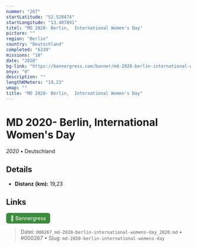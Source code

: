 ```yaml
---
nummer: "267"
startLatitude: "52.528474"
startLongitude: "13.407891"
titel: "MD 2020- Berlin,  International Women's Day"
picture: ""
region: "Berlin"
country: "Deutschland"
completed: "6330"
missions: "18"
date: "2020"
bg-link: "https://bannergress.com/banner/md-2020-berlin-international-women-s-day-643b"
onyx: "0"
description: ""
lengthKMeters: "19,23"
umap: ""
title: "MD 2020- Berlin,  International Women's Day"
---
```

# MD 2020- Berlin,  International Women's Day

*2020* • Deutschland



## Details
- **Distanz (km):** 19,23






## Links
<div style="margin-top: 0.5em;">
<a href="https://bannergress.com/banner/md-2020-berlin-international-women-s-day-643b" target="_blank" style="display:inline-block;margin-right:8px;padding:6px 12px;background-color:#3c8b3c;color:white;text-decoration:none;border-radius:6px;">🔗 Bannergress</a>

</div>


> Datei: `000267_md-2020-berlin-international-womens-day_2020.md` • #000267 • Slug: `md-2020-berlin-international-womens-day`
